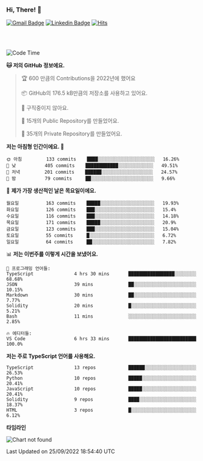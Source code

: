 ### Hi, There! 👋


[![Gmail Badge](https://img.shields.io/badge/-725psh@gmail.com-c14438?style=flat&logo=Gmail&logoColor=white&link=mailto:725psh@gmail.com)](mailto:725psh@gmail.com) 
[![Linkedin Badge](https://img.shields.io/badge/-soohanpark-0072b1?style=flat&logo=Linkedin&logoColor=white&link=https://www.linkedin.com/in/soohanpark/)](https://www.linkedin.com/in/soohanpark/) 
[![Hits](https://hits.seeyoufarm.com/api/count/incr/badge.svg?url=https%3A%2F%2Fgithub.com%2FSoohan-Park&count_bg=%23000000&title_bg=%23828282&icon=gradle.svg&icon_color=%23FFFFFF&title=Visited&edge_flat=false)](https://hits.seeyoufarm.com)  

<br />
<br />

<!--START_SECTION:waka-->
![Code Time](http://img.shields.io/badge/Code%20Time-282%20hrs-blue)

**🐱 저의 GitHub 정보에요.** 

> 🏆 600 만큼의 Contributions을 2022년에 했어요
 > 
> 📦 GitHub의 176.5 kB만큼의 저장소를 사용하고 있어요. 
 > 
> 🚫 구직중이지 않아요.
 > 
> 📜 15개의 Public Repository를 만들었어요. 
 > 
> 🔑 35개의 Private Repository를 만들었어요.  
 > 
**저는 아침형 인간이에요. 🐤** 

```text
🌞 아침         133 commits    ████░░░░░░░░░░░░░░░░░░░░░   16.26% 
🌆 낮　         405 commits    ████████████░░░░░░░░░░░░░   49.51% 
🌃 저녁         201 commits    ██████░░░░░░░░░░░░░░░░░░░   24.57% 
🌙 밤　         79 commits     ██░░░░░░░░░░░░░░░░░░░░░░░   9.66%

```
📅 **제가 가장 생산적인 날은 목요일이에요.** 

```text
월요일          163 commits    █████░░░░░░░░░░░░░░░░░░░░   19.93% 
화요일          126 commits    ███░░░░░░░░░░░░░░░░░░░░░░   15.4% 
수요일          116 commits    ███░░░░░░░░░░░░░░░░░░░░░░   14.18% 
목요일          171 commits    █████░░░░░░░░░░░░░░░░░░░░   20.9% 
금요일          123 commits    ███░░░░░░░░░░░░░░░░░░░░░░   15.04% 
토요일          55 commits     █░░░░░░░░░░░░░░░░░░░░░░░░   6.72% 
일요일          64 commits     ██░░░░░░░░░░░░░░░░░░░░░░░   7.82%

```


📊 **저는 이번주를 이렇게 시간을 보냈어요.** 

```text
💬 프로그래밍 언어들: 
TypeScript               4 hrs 30 mins       █████████████████░░░░░░░░   68.68% 
JSON                     39 mins             ██░░░░░░░░░░░░░░░░░░░░░░░   10.15% 
Markdown                 30 mins             ██░░░░░░░░░░░░░░░░░░░░░░░   7.77% 
Solidity                 20 mins             █░░░░░░░░░░░░░░░░░░░░░░░░   5.21% 
Bash                     11 mins             ░░░░░░░░░░░░░░░░░░░░░░░░░   2.85%

🔥 에디터들: 
VS Code                  6 hrs 33 mins       █████████████████████████   100.0%

```

**저는 주로 TypeScript 언어를 사용해요.** 

```text
TypeScript               13 repos            ██████░░░░░░░░░░░░░░░░░░░   26.53% 
Python                   10 repos            █████░░░░░░░░░░░░░░░░░░░░   20.41% 
JavaScript               10 repos            █████░░░░░░░░░░░░░░░░░░░░   20.41% 
Solidity                 9 repos             ████░░░░░░░░░░░░░░░░░░░░░   18.37% 
HTML                     3 repos             █░░░░░░░░░░░░░░░░░░░░░░░░   6.12%

```


**타임라인**

![Chart not found](https://raw.githubusercontent.com/Soohan-Park/Soohan-Park/master/charts/bar_graph.png) 


 Last Updated on 25/09/2022 18:54:40 UTC
<!--END_SECTION:waka-->
